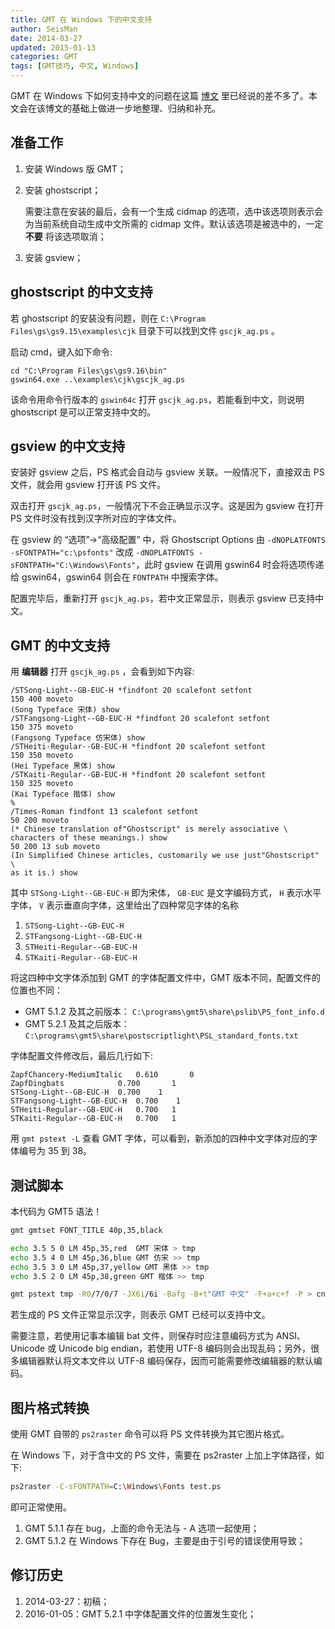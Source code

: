 ```yaml
---
title: GMT 在 Windows 下的中文支持
author: SeisMan
date: 2014-03-27
updated: 2015-01-13
categories: GMT
tags: [GMT技巧, 中文, Windows]
---
```


GMT 在 Windows 下如何支持中文的问题在这篇 [博文](http://xxqhome.blog.163.com/blog/static/1967330202011112810120598/) 里已经说的差不多了。本文会在该博文的基础上做进一步地整理、归纳和补充。

<!--more-->

## 准备工作

1.  安装 Windows 版 GMT；
2.  安装 ghostscript；

    需要注意在安装的最后，会有一个生成 cidmap 的选项，选中该选项则表示会为当前系统自动生成中文所需的 cidmap 文件。默认该选项是被选中的，一定 **不要** 将该选项取消；

3.  安装 gsview；

## ghostscript 的中文支持

若 ghostscript 的安装没有问题，则在 `C:\Program Files\gs\gs9.15\examples\cjk` 目录下可以找到文件 `gscjk_ag.ps` 。

启动 cmd，键入如下命令:

    cd "C:\Program Files\gs\gs9.16\bin"
    gswin64.exe ..\examples\cjk\gscjk_ag.ps

该命令用命令行版本的 `gswin64c` 打开 `gscjk_ag.ps`，若能看到中文，则说明 ghostscript 是可以正常支持中文的。

## gsview 的中文支持

安装好 gsview 之后，PS 格式会自动与 gsview 关联。一般情况下，直接双击 PS 文件，就会用 gsview 打开该 PS 文件。

双击打开 `gscjk_ag.ps`，一般情况下不会正确显示汉字。这是因为 gsview 在打开 PS 文件时没有找到汉字所对应的字体文件。

在 gsview 的 “选项”-\>“高级配置” 中，将 Ghostscript Options 由 `-dNOPLATFONTS -sFONTPATH="c:\psfonts"` 改成 `-dNOPLATFONTS -sFONTPATH="C:\Windows\Fonts"`，此时 gsview 在调用 gswin64 时会将选项传递给 gswin64，gswin64 则会在 `FONTPATH` 中搜索字体。

配置完毕后，重新打开 `gscjk_ag.ps`，若中文正常显示，则表示 gsview 已支持中文。

## GMT 的中文支持

用 **编辑器** 打开 `gscjk_ag.ps` ，会看到如下内容:

    /STSong-Light--GB-EUC-H *findfont 20 scalefont setfont
    150 400 moveto
    (Song Typeface 宋体) show
    /STFangsong-Light--GB-EUC-H *findfont 20 scalefont setfont
    150 375 moveto
    (Fangsong Typeface 仿宋体) show
    /STHeiti-Regular--GB-EUC-H *findfont 20 scalefont setfont
    150 350 moveto
    (Hei Typeface 黑体) show
    /STKaiti-Regular--GB-EUC-H *findfont 20 scalefont setfont
    150 325 moveto
    (Kai Typeface 揩体) show
    %
    /Times-Roman findfont 13 scalefont setfont
    50 200 moveto
    (* Chinese translation of"Ghostscript" is merely associative \
    characters of these meanings.) show
    50 200 13 sub moveto
    (In Simplified Chinese articles, customarily we use just"Ghostscript" \
    as it is.) show

其中 `STSong-Light--GB-EUC-H` 即为宋体， `GB-EUC` 是文字编码方式， `H` 表示水平字体， `V` 表示垂直向字体，这里给出了四种常见字体的名称

1.  `STSong-Light--GB-EUC-H`
2.  `STFangsong-Light--GB-EUC-H`
3.  `STHeiti-Regular--GB-EUC-H`
4.  `STKaiti-Regular--GB-EUC-H`

将这四种中文字体添加到 GMT 的字体配置文件中，GMT 版本不同，配置文件的位置也不同：

-   GMT 5.1.2 及其之前版本： `C:\programs\gmt5\share\pslib\PS_font_info.d`
-   GMT 5.2.1 及其之后版本： `C:\programs\gmt5\share\postscriptlight\PSL_standard_fonts.txt`

字体配置文件修改后，最后几行如下:

    ZapfChancery-MediumItalic   0.610       0
    ZapfDingbats            0.700       1
    STSong-Light--GB-EUC-H  0.700    1
    STFangsong-Light--GB-EUC-H  0.700    1
    STHeiti-Regular--GB-EUC-H   0.700   1
    STKaiti-Regular--GB-EUC-H   0.700   1

用 `gmt pstext -L` 查看 GMT 字体，可以看到，新添加的四种中文字体对应的字体编号为 35 到 38。

## 测试脚本

本代码为 GMT5 语法！

``` bash
gmt gmtset FONT_TITLE 40p,35,black

echo 3.5 5 0 LM 45p,35,red  GMT 宋体 > tmp
echo 3.5 4 0 LM 45p,36,blue GMT 仿宋 >> tmp
echo 3.5 3 0 LM 45p,37,yellow GMT 黑体 >> tmp
echo 3.5 2 0 LM 45p,38,green GMT 楷体 >> tmp

gmt pstext tmp -R0/7/0/7 -JX6i/6i -Bafg -B+t"GMT 中文" -F+a+c+f -P > cn.ps
```

若生成的 PS 文件正常显示汉字，则表示 GMT 已经可以支持中文。

需要注意，若使用记事本编辑 bat 文件，则保存时应注意编码方式为 ANSI、Unicode 或 Unicode big endian，若使用 UTF-8 编码则会出现乱码；另外，很多编辑器默认将文本文件以 UTF-8 编码保存，因而可能需要修改编辑器的默认编码。

## 图片格式转换

使用 GMT 自带的 `ps2raster` 命令可以将 PS 文件转换为其它图片格式。

在 Windows 下，对于含中文的 PS 文件，需要在 ps2raster 上加上字体路径，如下:

``` bash
ps2raster -C-sFONTPATH=C:\Windows\Fonts test.ps
```

即可正常使用。

1.  GMT 5.1.1 存在 bug，上面的命令无法与 - A 选项一起使用；
2.  GMT 5.1.2 在 Windows 下存在 Bug，主要是由于引号的错误使用导致；

## 修订历史

1.  2014-03-27：初稿；
2.  2016-01-05：GMT 5.2.1 中字体配置文件的位置发生变化；
